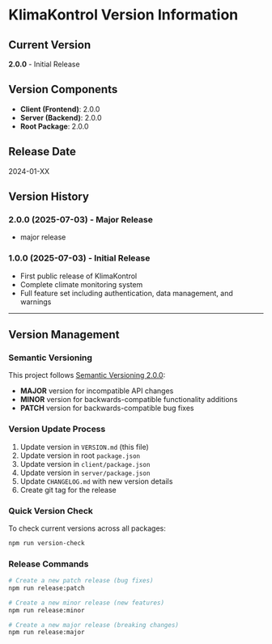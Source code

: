 # KlimaKontrol Version Information

## Current Version
**2.0.0** - Initial Release

## Version Components
- **Client (Frontend)**: 2.0.0
- **Server (Backend)**: 2.0.0
- **Root Package**: 2.0.0

## Release Date
2024-01-XX

## Version History

### 2.0.0 (2025-07-03) - Major Release
- major release

### 1.0.0 (2025-07-03) - Initial Release
- First public release of KlimaKontrol
- Complete climate monitoring system
- Full feature set including authentication, data management, and warnings

---

## Version Management

### Semantic Versioning
This project follows [Semantic Versioning 2.0.0](https://semver.org/):

- **MAJOR** version for incompatible API changes
- **MINOR** version for backwards-compatible functionality additions
- **PATCH** version for backwards-compatible bug fixes

### Version Update Process
1. Update version in `VERSION.md` (this file)
2. Update version in root `package.json`
3. Update version in `client/package.json`
4. Update version in `server/package.json`
5. Update `CHANGELOG.md` with new version details
6. Create git tag for the release

### Quick Version Check
To check current versions across all packages:
```bash
npm run version-check
```

### Release Commands
```bash
# Create a new patch release (bug fixes)
npm run release:patch

# Create a new minor release (new features)
npm run release:minor

# Create a new major release (breaking changes)
npm run release:major
``` 